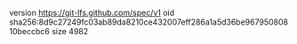 version https://git-lfs.github.com/spec/v1
oid sha256:8d9c27249fc03ab89da8210ce432007eff286a1a5d36be96795080810beccbc6
size 4982
